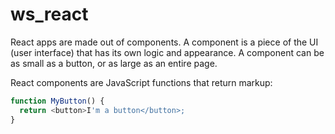 # ws_react

React apps are made out of components. A component is a piece of the UI (user interface) that has its own logic and appearance. A component can be as small as a button, or as large as an entire page.

React components are JavaScript functions that return markup:

```javascript
function MyButton() {
  return <button>I'm a button</button>;
}
```
